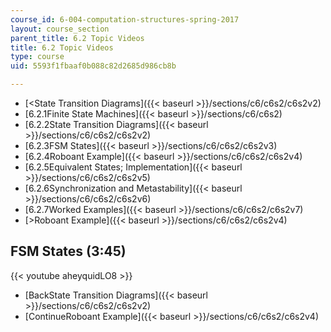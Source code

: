```yaml
---
course_id: 6-004-computation-structures-spring-2017
layout: course_section
parent_title: 6.2 Topic Videos
title: 6.2 Topic Videos
type: course
uid: 5593f1fbaaf0b088c82d2685d986cb8b

---
```


*   [<State Transition Diagrams]({{< baseurl >}}/sections/c6/c6s2/c6s2v2)
*   [6.2.1Finite State Machines]({{< baseurl >}}/sections/c6/c6s2)
*   [6.2.2State Transition Diagrams]({{< baseurl >}}/sections/c6/c6s2/c6s2v2)
*   [6.2.3FSM States]({{< baseurl >}}/sections/c6/c6s2/c6s2v3)
*   [6.2.4Roboant Example]({{< baseurl >}}/sections/c6/c6s2/c6s2v4)
*   [6.2.5Equivalent States; Implementation]({{< baseurl >}}/sections/c6/c6s2/c6s2v5)
*   [6.2.6Synchronization and Metastability]({{< baseurl >}}/sections/c6/c6s2/c6s2v6)
*   [6.2.7Worked Examples]({{< baseurl >}}/sections/c6/c6s2/c6s2v7)
*   [\>Roboant Example]({{< baseurl >}}/sections/c6/c6s2/c6s2v4)

FSM States (3:45)
-----------------

{{< youtube aheyquidLO8 >}}

*   [BackState Transition Diagrams]({{< baseurl >}}/sections/c6/c6s2/c6s2v2)
*   [ContinueRoboant Example]({{< baseurl >}}/sections/c6/c6s2/c6s2v4)